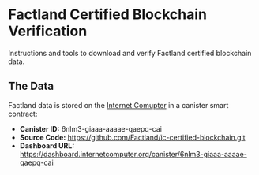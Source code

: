 # Factland Certified Blockchain Verification

Instructions and tools to download and verify Factland certified blockchain data.

## The Data

Factland data is stored on the [Internet Comupter](https://internetcomputer.org) in a canister smart contract:

* **Canister ID:** 6nlm3-giaaa-aaaae-qaepq-cai
* **Source Code:** https://github.com/Factland/ic-certified-blockchain.git
* **Dashboard URL:** https://dashboard.internetcomputer.org/canister/6nlm3-giaaa-aaaae-qaepq-cai
